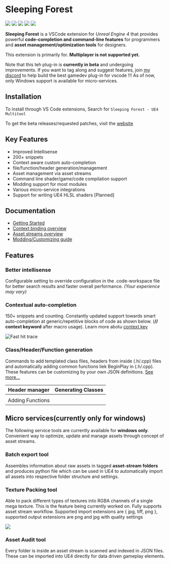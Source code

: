 # Sleeping Forest

![](https://gitlab.com/winterwildfire/ue4/trailblazer/badges/master/pipeline.svg)
![](https://img.shields.io/badge/4.24%20--%204.24-supported-green)
![](https://img.shields.io/discord/573495259926102017)
![](https://img.shields.io/badge/platform-windows-lightgrey)
![](https://img.shields.io/badge/replication-not%20supported-red)

**Sleeping Forest** is a VSCode extension for _Unreal Engine 4_ that provides powerful **code-completion and command-line features** for programmers and **asset management/optimization tools** for designers.

This extension is primarily for. **Multiplayer is not supported yet.**

Note that this teh plug-in is **currently in beta** and undergoing improvements. If you want to tag along and suggest features, join [my discord](https://discord.gg/8Qd8a66) to help build the best gamedev plug-in for vscode !!!
As of now, only Windows support is available for micro-services.

## Installation

To install through VS Code extensions, Search for `Sleeping Forest - UE4 Multitool`

To get the beta releases/requested patches, visit the [website](https://suvam0451.netlify.com/docs/trailblazer/getting-started/)

## Key Features

- Improved Intellisense
- 200+ snippets
- Context aware custom auto-completion
- file/function/header generation/management
- Asset management via asset streams
- Command line shader/game/code compilation support
- Modding support for most modules
- Various micro-service integrations
- Support for writing UE4 HLSL shaders [Planned]

## Documentation

- [Getting Started](https://suvam0451.netlify.com/docs/trailblazer/getting-started/)
- [Context binding overview](https://suvam0451.netlify.com/docs/trailblazer/context-keys/)
- [Asset streams overview](https://suvam0451.netlify.com/docs/daedalus/hello-asset-streams)
- [Modding/Customizing guide](https://suvam0451.netlify.com/docs/trailblazer/extension-files)


## Features

### Better intellisense

Configurable setting to override configuration in the .code-workspace file for better search results and faster overall performance. *(Your experience may vary)*


### Contextual auto-completion

150+ snippets and counting.
Constantly updated support towards smart auto-completion at generic/repetitive blocks of code as shown below.
(**// context keyword** after macro usage). Learn more abotu [context key](https://suvam0451.netlify.com/docs/trailblazer/context-keys/)

![Fast hit trace](https://i.imgur.com/6003uFY.gif)

### Class/Header/Function generation

Commands to add templated class files, headers from inside (.h/.cpp) files and automatically adding common functions liek BeginPlay in (.h/.cpp).
These features can be customizing by your own JSON definitions. [See more...](https://suvam0451.netlify.com/docs/trailblazer/extension-files)

|Header manager|Generating Classes|
|--|--|
|||
|Adding Functions||

## Micro services(currently only for windows)

The following service tools are currently available for **windows only**. Convenient way to optimize, update and manage assets through concept of asset streams.

### Batch export tool

Assembles information about raw assets in tagged **asset-stream folders** and produces python file which can be used in UE4 to automatically import all assets into respective folder structure and settings.

### Texture Packing tool

Able to pack different types of textures into RGBA channels of a single mega texture. This is the feature being currently worked on. Fully supports asset stream workflow.
Supported import extensions are { jpg, tiff, png }, supported output extensions are png and jpg with quality settings

![](https://i.imgur.com/i8L4djk.gif)


### Asset Audit tool

Every folder is inside an asset stream is scanned and indexed in JSON files. These can be imported into UE4 directly for data driven gameplay elements.
